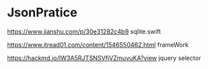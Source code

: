 # JsonPratice

https://www.jianshu.com/p/30e31282c4b9    sqlite.swift

https://www.itread01.com/content/1546550462.html    frameWork

https://hackmd.io/lW3A5RJTSNSVfjVZmuvuKA?view     jquery selector
